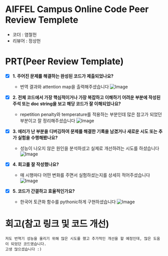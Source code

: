 # AIFFEL Campus Online Code Peer Review Templete
- 코더 : 염철헌
- 리뷰어 : 정상헌


# PRT(Peer Review Template)
- [X]  **1. 주어진 문제를 해결하는 완성된 코드가 제출되었나요?**
    - 번역 결과와 attention map을 출력해주셨습니다
      ![Image](https://github.com/user-attachments/assets/02795e95-dfab-4283-af51-987d33f49428)  
    
- [X]  **2. 전체 코드에서 가장 핵심적이거나 가장 복잡하고 이해하기 어려운 부분에 작성된 
주석 또는 doc string을 보고 해당 코드가 잘 이해되었나요?**
    - repetition penalty와 temperature를 적용하는 부분인데 많은 참고가 되었던 부분이고 잘 정리해주셨습니다
      ![Image](https://github.com/user-attachments/assets/7353111b-f4d7-4ea5-8c35-1116a653c00a)  
        
- [X]  **3. 에러가 난 부분을 디버깅하여 문제를 해결한 기록을 남겼거나
새로운 시도 또는 추가 실험을 수행해봤나요?**
    - 성능이 나오지 않은 원인을 분석하셨고 실제로 개선하려는 시도를 하셨습니다
      ![Image](https://github.com/user-attachments/assets/7c1e889d-8683-4902-bfad-e890878fd79a)  
        
- [X]  **4. 회고를 잘 작성했나요?**
    - 매 시행마다 어떤 변화를 주면서 실험하셨는지를 상세히 적어주셨습니다
      ![Image](https://github.com/user-attachments/assets/48235915-cd5c-4d39-baaf-4356cca88fb0)  
        
- [X]  **5. 코드가 간결하고 효율적인가요?**
    - 한국어 토큰화 함수를 pythonic하게 구현하셨습니다
      ![Image](https://github.com/user-attachments/assets/4f82afaa-9901-4426-84b4-e1efbeea3d25)  


# 회고(참고 링크 및 코드 개선)
```
저도 번역기 성능을 올리기 위해 많은 시도를 했고 추가적인 개선을 할 예정인데, 많은 도움이 되었던 코드였습니다.
고생 많으셨습니다 :)
```
